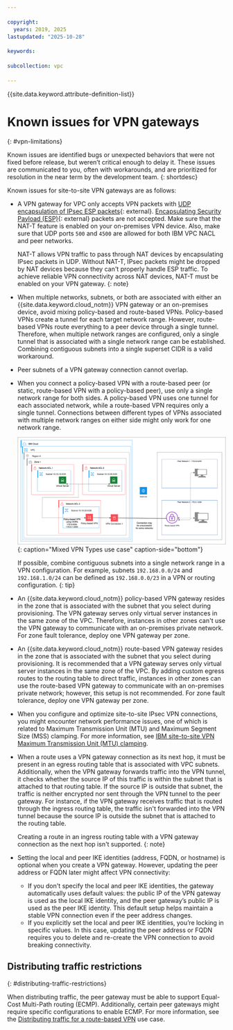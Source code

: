 ```yaml
---

copyright:
  years: 2019, 2025
lastupdated: "2025-10-28"

keywords:

subcollection: vpc

---
```


{{site.data.keyword.attribute-definition-list}}

# Known issues for VPN gateways
{: #vpn-limitations}

Known issues are identified bugs or unexpected behaviors that were not fixed before release, but weren’t critical enough to delay it. These issues are communicated to you, often with workarounds, and are prioritized for resolution in the near term by the development team.
{: shortdesc}

Known issues for site-to-site VPN gateways are as follows:

* A VPN gateway for VPC only accepts VPN packets with [UDP encapsulation of IPsec ESP packets](https://datatracker.ietf.org/doc/html/rfc3948){: external}. [Encapsulating Security Payload (ESP)](https://datatracker.ietf.org/doc/html/rfc4303){: external} packets are not accepted. Make sure that the NAT-T feature is enabled on your on-premises VPN device. Also, make sure that UDP ports `500` and `4500` are allowed for both IBM VPC NACL and peer networks.

   NAT-T allows VPN traffic to pass through NAT devices by encapsulating IPsec packets in UDP. Without NAT-T, IPsec packets might be dropped by NAT devices because they can't properly handle ESP traffic. To achieve reliable VPN connectivity across NAT devices, NAT-T must be enabled on your VPN gateway.
   {: note}

* When multiple networks, subnets, or both are associated with either an {{site.data.keyword.cloud_notm}} VPN gateway or an on-premises device, avoid mixing policy-based and route-based VPNs. Policy-based VPNs create a tunnel for each target network range. However, route-based VPNs route everything to a peer device through a single tunnel. Therefore, when multiple network ranges are configured, only a single tunnel that is associated with a single network range can be established. Combining contiguous subnets into a single superset CIDR is a valid workaround.
* Peer subnets of a VPN gateway connection cannot overlap.
* When you connect a policy-based VPN with a route-based peer (or static, route-based VPN with a policy-based peer), use only a single network range for both sides. A policy-based VPN uses one tunnel for each associated network, while a route-based VPN requires only a single tunnel. Connections between different types of VPNs associated with multiple network ranges on either side might only work for one network range.

   ![Mixed VPN types use case](images/vpn-mixed-types.svg){: caption="Mixed VPN Types use case" caption-side="bottom"}

   If possible, combine contiguous subnets into a single network range in a VPN configuration. For example, subnets `192.168.0.0/24` and `192.168.1.0/24` can be defined as `192.168.0.0/23` in a VPN or routing configuration.
   {: tip}

* An {{site.data.keyword.cloud_notm}} policy-based VPN gateway resides in the zone that is associated with the subnet that you select during provisioning. The VPN gateway serves only virtual server instances in the same zone of the VPC. Therefore, instances in other zones can't use the VPN gateway to communicate with an on-premises private network. For zone fault tolerance, deploy one VPN gateway per zone.
* An {{site.data.keyword.cloud_notm}} route-based VPN gateway resides in the zone that is associated with the subnet that you select during provisioning. It is recommended that a VPN gateway serves only virtual server instances in the same zone of the VPC. By adding custom egress routes to the routing table to direct traffic, instances in other zones can use the route-based VPN gateway to communicate with an on-premises private network; however, this setup is not recommended. For zone fault tolerance, deploy one VPN gateway per zone.
* When you configure and optimize site-to-site IPsec VPN connections, you might encounter network performance issues, one of which is related to Maximum Transmission Unit (MTU) and Maximum Segment Size (MSS) clamping. For more information, see [IBM site-to-site VPN Maximum Transmission Unit (MTU) clamping](/docs/vpc?topic=vpc-about-mtu).
* When a route uses a VPN gateway connection as its next hop, it must be present in an egress routing table that is associated with VPC subnets. Additionally, when the VPN gateway forwards traffic into the VPN tunnel, it checks whether the source IP of this traffic is within the subnet that is attached to that routing table. If the source IP is outside that subnet, the traffic is neither encrypted nor sent through the VPN tunnel to the peer gateway. For instance, if the VPN gateway receives traffic that is routed through the ingress routing table, the traffic isn't forwarded into the VPN tunnel because the source IP is outside the subnet that is attached to the routing table.

   Creating a route in an ingress routing table with a VPN gateway connection as the next hop isn't supported.
   {: note}

* Setting the local and peer IKE identities (address, FQDN, or hostname) is optional when you create a VPN gateway. However, updating the peer address or FQDN later might affect VPN connectivity:

   * If you don't specify the local and peer IKE identities, the gateway automatically uses default values: the public IP of the VPN gateway is used as the local IKE identity, and the peer gateway’s public IP is used as the peer IKE identity. This default setup helps maintain a stable VPN connection even if the peer address changes.
   * If you explicitly set the local and peer IKE identities, you’re locking in specific values. In this case, updating the peer address or FQDN requires you to delete and re-create the VPN connection to avoid breaking connectivity.

## Distributing traffic restrictions
{: #distributing-traffic-restrictions}

When distributing traffic, the peer gateway must be able to support Equal-Cost Multi-Path routing (ECMP). Additionally, certain peer gateways might require specific configurations to enable ECMP. For more information, see the [Distributing traffic for a route-based VPN](/docs/vpc?topic=vpc-using-vpn#use-case-4-vpn) use case.
